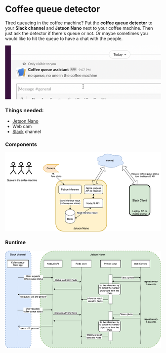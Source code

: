 # Coffee queue detector
Tired queueing in the coffee machine? Put the **coffee queue detector** to your **Slack channel** and **Jetson Nano** next to your coffee machine. Then just ask the detector if there's queue or not. Or maybe sometimes you would like to hit the queue to have a chat with the people.

![coffee queue detector architecture](./docs/slack-ui-2.png)



### Things needed:

- [Jetson Nano](https://developer.nvidia.com/embedded/jetson-nano-developer-kit)
- Web cam
- [Slack](https://developer.nvidia.com/embedded/jetson-nano-developer-kit) channel 


### Components

![coffee queue detector architecture](./docs/coffee-queue-detector-architecture.png)


### Runtime

![coffee queue detector runtime](./docs/queue_detector_steps_2.png)

